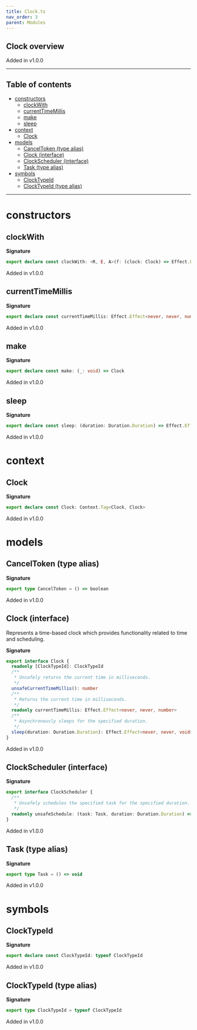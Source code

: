 ```yaml
---
title: Clock.ts
nav_order: 3
parent: Modules
---
```


## Clock overview

Added in v1.0.0

---

<h2 class="text-delta">Table of contents</h2>

- [constructors](#constructors)
  - [clockWith](#clockwith)
  - [currentTimeMillis](#currenttimemillis)
  - [make](#make)
  - [sleep](#sleep)
- [context](#context)
  - [Clock](#clock)
- [models](#models)
  - [CancelToken (type alias)](#canceltoken-type-alias)
  - [Clock (interface)](#clock-interface)
  - [ClockScheduler (interface)](#clockscheduler-interface)
  - [Task (type alias)](#task-type-alias)
- [symbols](#symbols)
  - [ClockTypeId](#clocktypeid)
  - [ClockTypeId (type alias)](#clocktypeid-type-alias)

---

# constructors

## clockWith

**Signature**

```ts
export declare const clockWith: <R, E, A>(f: (clock: Clock) => Effect.Effect<R, E, A>) => Effect.Effect<R, E, A>
```

Added in v1.0.0

## currentTimeMillis

**Signature**

```ts
export declare const currentTimeMillis: Effect.Effect<never, never, number>
```

Added in v1.0.0

## make

**Signature**

```ts
export declare const make: (_: void) => Clock
```

Added in v1.0.0

## sleep

**Signature**

```ts
export declare const sleep: (duration: Duration.Duration) => Effect.Effect<never, never, void>
```

Added in v1.0.0

# context

## Clock

**Signature**

```ts
export declare const Clock: Context.Tag<Clock, Clock>
```

Added in v1.0.0

# models

## CancelToken (type alias)

**Signature**

```ts
export type CancelToken = () => boolean
```

Added in v1.0.0

## Clock (interface)

Represents a time-based clock which provides functionality related to time
and scheduling.

**Signature**

```ts
export interface Clock {
  readonly [ClockTypeId]: ClockTypeId
  /**
   * Unsafely returns the current time in milliseconds.
   */
  unsafeCurrentTimeMillis(): number
  /**
   * Returns the current time in milliseconds.
   */
  readonly currentTimeMillis: Effect.Effect<never, never, number>
  /**
   * Asynchronously sleeps for the specified duration.
   */
  sleep(duration: Duration.Duration): Effect.Effect<never, never, void>
}
```

Added in v1.0.0

## ClockScheduler (interface)

**Signature**

```ts
export interface ClockScheduler {
  /**
   * Unsafely schedules the specified task for the specified duration.
   */
  readonly unsafeSchedule: (task: Task, duration: Duration.Duration) => CancelToken
}
```

Added in v1.0.0

## Task (type alias)

**Signature**

```ts
export type Task = () => void
```

Added in v1.0.0

# symbols

## ClockTypeId

**Signature**

```ts
export declare const ClockTypeId: typeof ClockTypeId
```

Added in v1.0.0

## ClockTypeId (type alias)

**Signature**

```ts
export type ClockTypeId = typeof ClockTypeId
```

Added in v1.0.0
